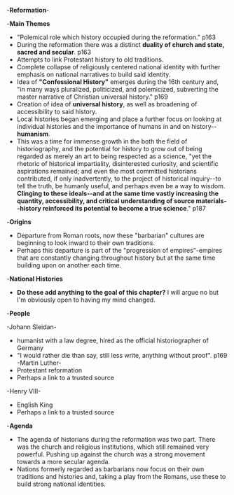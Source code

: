 -**Reformation**-

-**Main Themes** 
- "Polemical role which history occupied during the reformation." p163
- During the reformation there was a distinct **duality of church and state, sacred and secular**. p163
- Attempts to link Protestant history to old traditions.
- Complete collapse of religiously centered national identity with further emphasis on national narratives to build said identity. 
- Idea of **"Confessional History"** emerges during the 16th century and, "in many ways pluralized, politicized, and polemicized, subverting the master narrative of Christian universal history." p169
- Creation of idea of **universal history**, as well as broadening of accessibility to said history. 
- Local histories began emerging and place a further focus on looking at individual histories and the importance of humans in and on history--**humanism**.
- This was a time for immense growth in the both the field of historiography, and the potential for history to grow out of being regarded as merely an art to being respected as a science, "yet the rhetoric of historical impartiality, disinterested curiosity, and scientific aspirations remained; and even the most committed historians contributed, if only inadvertently, to the project of historical inquiry--to tell the truth, be humanly useful, and perhaps even be a way to wisdom. **Clinging to these ideals--and at the same time vastly increasing the quantity, accessibility, and critical understanding of source materials--history reinforced its potential to become a true science**." p187


-**Origins**
- Departure from Roman roots, now these "barbarian" cultures are beginning to look inward to their own traditions.
- Perhaps this departure is part of the "progression of empires"-empires that are constantly changing throughout history but at the same time building upon on another each time. 

-**National Histories**
- **Do these add anything to the goal of this chapter?** I will argue no but I'm obviously open to having my mind changed. 

-**People**

-Johann Sleidan-
- humanist with a law degree, hired as the official historiographer of Germany
- "I would rather die than say, still less write, anything without proof". p169
-Martin Luther-
- Protestant reformation 
- Perhaps a link to a trusted source 

-Henry VIII-
- English King 
- Perhaps a link to a trusted source



-**Agenda**
- The agenda of historians during the reformation was two part. There was the church and religious institutions, which still remained very powerful. Pushing up against the church was a strong movement towards a more secular agenda. 
- Nations formerly regarded as barbarians now focus on their own traditions and histories and, taking a play from the Romans, use these to build strong national identities.

